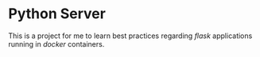# Python Server

This is a project for me to learn best practices regarding _flask_ applications running in _docker_ containers.
